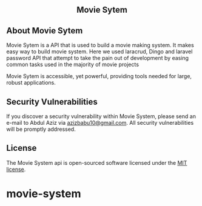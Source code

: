 <h2 align="center">Movie Sytem</h2>

## About Movie Sytem

Movie Sytem is a API that is used to build a movie making system. It makes easy way to build movie system. Here we used laracrud, Dingo and laravel password API that  attempt to take the pain out of development by easing common tasks used in the majority of movie projects

Movie Sytem is accessible, yet powerful, providing tools needed for large, robust applications.

## Security Vulnerabilities

If you discover a security vulnerability within Movie System, please send an e-mail to Abdul Aziz via [azizbabu10@gmail.com](mailto:taylor@laravel.com). All security vulnerabilities will be promptly addressed.

## License

The Movie System api is open-sourced software licensed under the [MIT license](https://opensource.org/licenses/MIT).
# movie-system
